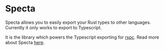 # Specta

Specta allows you to easily export your Rust types to other languages. Currently it only works to export to Typescript.

It is the library which powers the Typescript exporting for [rspc](https://rspc.otbeaumont.me/). Read more about Specta [here](https://rspc.otbeaumont.me/server/specta/).